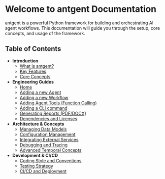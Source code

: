 # Welcome to antgent Documentation

antgent is a powerful Python framework for building and orchestrating AI agent workflows. This documentation will guide you through the setup, core concepts, and usage of the framework.

## Table of Contents

*   **Introduction**
    *   [What is antgent?](introduction/what-is-antgent.md)
    *   [Key Features](introduction/key-features.md)
    *   [Core Concepts](introduction/core-concepts.md)
*   **Engineering Guides**
    *   [Home](engineering/index.md)
    *   [Adding a new Agent](engineering/adding-a-new-agent.md)
    *   [Adding a new Workflow](engineering/adding-a-workflow.md)
    *   [Adding Agent Tools (Function Calling)](engineering/adding-agent-tools.md)
    *   [Adding a CLI command](engineering/adding-cli-commands.md)
    *   [Generating Reports (PDF/DOCX)](engineering/generating-reports.md)
    *   [Dependencies and Licenses](engineering/dependencies-and-licenses.md)
*   **Architecture & Concepts**
    *   [Managing Data Models](engineering/managing-data-models.md)
    *   [Configuration Management](engineering/configuration-management.md)
    *   [Integrating External Services](engineering/integrating-external-services.md)
    *   [Debugging and Tracing](engineering/debugging-and-tracing.md)
    *   [Advanced Temporal Concepts](engineering/advanced-temporal-concepts.md)
*   **Development & CI/CD**
    *   [Coding Style and Conventions](development/coding-style.md)
    *   [Testing Strategy](engineering/testing-strategy.md)
    *   [CI/CD and Deployment](engineering/cicd-and-deployment.md)
